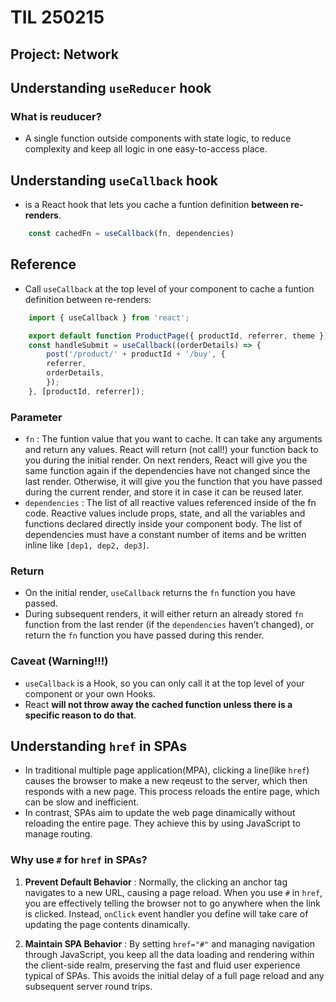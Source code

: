 # TIL 250215

## Project: Network

## Understanding `useReducer` hook

### What is **reuducer**?

- A single function outside components with state logic, to reduce complexity and keep all logic in one easy-to-access place.

## Understanding `useCallback` hook

- is a React hook that lets you cache a funtion definition **between re-renders**.

``` javascript
    const cachedFn = useCallback(fn, dependencies)
```

## Reference

- Call `useCallback` at the top level of your component to cache a funtion definition between re-renders:

```javascript
    import { useCallback } from 'react';

    export default function ProductPage({ productId, referrer, theme }) {
    const handleSubmit = useCallback((orderDetails) => {
        post('/product/' + productId + '/buy', {
        referrer,
        orderDetails,
        });
    }, [productId, referrer]);
```

### Parameter

- `fn` : The funtion value that you want to cache. It can take any arguments and return any values. React will return (not call!) your function back to you during the initial render. On next renders, React will give you the same function again if the dependencies have not changed since the last render. Otherwise, it will give you the function that you have passed during the current render, and store it in case it can be reused later.
- `dependencies` :  The list of all reactive values referenced inside of the fn code. Reactive values include props, state, and all the variables and functions declared directly inside your component body. The list of dependencies must have a constant number of items and be written inline like `[dep1, dep2, dep3]`.

### Return

- On the initial render, `useCallback` returns the `fn` function you have passed.
- During subsequent renders, it will either return an already stored `fn`  function from the last render (if the `dependencies` haven’t changed), or return the `fn` function you have passed during this render.


### Caveat (Warning!!!)

- `useCallback` is a Hook, so you can only call it at the top level of your component or your own Hooks.
- React **will not throw away the cached function unless there is a specific reason to do that**.


## Understanding `href` in SPAs

- In traditional multiple page application(MPA), clicking a line(like `href`) causes the browser to make a new reqeust to the server, which then responds with a new page. This process reloads the entire page, which can be slow and inefficient.
- In contrast, SPAs aim to update the web page dinamically without reloading the entire page. They achieve this by using JavaScript to manage routing.

### Why use `#` for `href` in SPAs?

1. **Prevent Default Behavior** : Normally, the clicking an anchor tag navigates to a new URL, causing a page reload. When you use `#` in `href`, you are effectively telling the browser not to go anywhere when the link is clicked. Instead, `onClick` event handler you define will take care of updating the page contents dinamically.

2. **Maintain SPA Behavior** : By setting `href="#"` and managing navigation through JavaScript, you keep all the data loading and rendering within the client-side realm, preserving the fast and fluid user experience typical of SPAs. This avoids the initial delay of a full page reload and any subsequent server round trips.